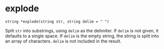 # explode

`string *explode(string str, string delim = " ")`

Split `str` into substrings, using `delim` as the delimiter. If `delim` is not
given, it defaults to a single space. If `delim` is the empty string, the string
is split into an array of characters. `delim` is not included in the result.
